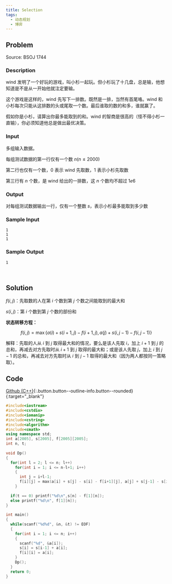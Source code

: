 ```yaml
---
title: Selection
tags:
  - 动态规划
  - 博弈
---
```




## Problem

Source: BSOJ 1744

### Description

wind 发明了一个好玩的游戏，叫小杉一起玩。但小杉玩了十几盘，总是输，他想知道是不是从一开始他就注定要输。

这个游戏是这样的，wind 先写下一排数。既然是一排，当然有首尾咯。wind 和小杉每次只能从这排数的头或尾取一个数。最后谁取的数的和多，谁就赢了。

假如你是小杉，请算出你最多能取到的和。wind 的智商是很高的（怪不得小杉一直输），你必须知道他总是做出最优决策。 



### Input

多组输入数据。

每组测试数据的第一行仅有一个数 $n (n \leq 2000)$

第二行也仅有一个数，0 表示 wind 先取数，1 表示小杉先取数

第三行有 $n$ 个数，是 wind 给出的一排数，这 $n$ 个数均不超过 $1e6$



### Output

对每组测试数据输出一行，仅有一个整数 $s$，表示小杉最多能取到多少数



### Sample Input

```
1
1
1
```



### Sample Output

```
1
```




&nbsp;&nbsp;
## Solution

$f(i,j)$：先取数的人在第 $i$ 个数到第 $j$ 个数之间能取到的最大和

$s(i,j)​$：第 ​$i​$ 个数到第 $j​$ 个数的部份和

**状态转移方程：**

$$
f(i,j)= \max \Big \{ a(i)+s(i+1,j)-f(i+1,j),a(j)+s(i,j-1)-f(i,j-1) \Big \}
$$

解释：先取的人从 $i$ 到 $j$ 取得最大和的情况，要么是该人先取 $i$，加上 $i+1$ 到 $j$ 的总和，再减去对方先取时从 $i+1$ 到 $j$ 取得的最大和；或是该人先取 $j$，加上 $i$ 到 $j-1$ 的总和，再减去对方先取时从 $i$ 到 $j-1$ 取得的最大和（因为两人都按同一策略取）。



## Code

[Github (C++)](https://github.com/Renovamen/OI-ACM/blob/master/Dynamic-Programming/Others/BSOJ1744-selection.cpp){:.button.button--outline-info.button--rounded}{:target="_blank"}



```c++
#include<iostream>
#include<cstdio>
#include<iomanip>
#include<cstring>
#include<algorithm>
#include<cmath>
using namespace std;
int a[2005], s[2005], f[2005][2005];
int n, t;
 
void Dp()
{
  for(int l = 2; l <= n; l++)
    for(int i = 1; i <= n-l+1; i++)
    {
      int j = i+l-1;
      f[i][j] = max(a[i] + s[j] - s[i] - f[i+1][j], a[j] + s[j-1] - s[i-1] - f[i][j-1]);
    }
   
  if(t == 0) printf("%d\n",s[n] - f[1][n]);
  else printf("%d\n", f[1][n]); 
}
 
int main()
{	
  while(scanf("%d%d", &n, &t) != EOF)  
  {
    for(int i = 1; i <= n; i++)
    {
      scanf("%d", &a[i]);
      s[i] = s[i-1] + a[i];
      f[i][i] = a[i];
    }
    Dp();  
  }  
  return 0;
}
```